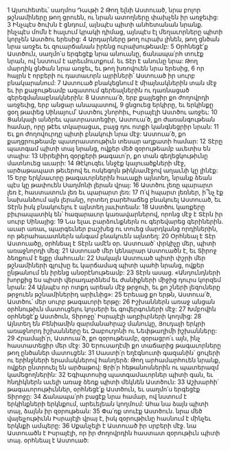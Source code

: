 1 Այսուհետեւ՝ սաղմոս Դաւթի
2 Թող ելնի Աստուած,
նրա բոլոր թշնամիները թող ցրուեն,
ու նրան ատողները փախչեն իր առջեւից:
3 Ինչպէս ծուխն է ցնդում, այնպէս պիտի անհետանան նրանք.
ինչպէս մոմն է հալւում կրակի դիմաց,
այնպէս էլ մեղաւորները պիտի կորչեն Աստծու երեսից:
4 Արդարները թող ուրախ լինեն,
թող ցնծան նրա առջեւ
եւ զուարճանան իրենց ուրախութեամբ:
5 Օրհնեցէ՛ք Աստծուն, սաղմո՛ս երգեցէք նրա անուանը,
ճանապա՛րհ տուէք նրան, ով նստում է արեւմուտքում.
եւ Տէր է անունը նրա:
Թող մարդիկ ցնծան նրա առջեւ,
եւ թող խռովուեն նրա երեսից,
6 որ հայրն է որբերի ու դատաւորն այրիների՝
Աստուած իր սուրբ բնակարանում:
7 Աստուած բնակեցնում է միայնակներին տան մէջ եւ իր քաջութեամբ ազատում գերեալներին
ու դառնացած գերեզմանաբնակներին:
8 Աստուա՛ծ, երբ քայլեցիր քո ժողովրդի առջեւից,
երբ անցար անապատով,
9 ցնցուեց երկիրը, եւ երկինքը ցօղ թափեց Սինայում՝ Աստծու շնորհիւ,
Իսրայէլի Աստծու առջեւ:
10 Ցանկալի անձրեւ պատրաստեցիր, Աստուա՛ծ, քո ժառանգութեան համար,
որը թէեւ տկարացաւ,
բայց դու ոտքի կանգնեցրիր նրան:
11 Եւ քո ժողովուրդը պիտի բնակուի նրա մէջ: Աստուա՛ծ, քո քաղցրութեամբ պատրաստութիւն տեսար աղքատի համար:
12 Տէրը պատգամ պիտի տայ նրանց,
ովքեր մեծ զօրութեամբ աւետիս են տալիս:
13 Սիրելիիդ զօրքերի թագաւո՛ր,
քո տան գեղեցկութիւնը մատնուեց աւարի:
14 Թէկուզեւ ննջէք կալուածքների մէջ,
արծաթապատ թեւերով եւ ոսկեգոյն թիկնամէջով աղաւնի կը լինէք:
15 Երբ երկնաւորը թագաւորներին հաւաքի այնտեղ,
նրանք ձեան պէս կը թափուեն Սաղմոնի լերան վրայ:
16 Աստծու լեռը պարարտ լեռ է,
հաստատուն լեռ եւ պարարտ լեռ:
17 Ո՛վ հպարտ լեռներ, ի՞նչ էք նախանձում այն լերանը,
որտեղ բարեհաճեց բնակուել Աստուած,
եւ Տէրն իսկ բնակուելու է այնտեղ յաւիտեան:
18 Աստծու կառքերը բիւրապատիկ են՝ հազարաւոր կառավարներով,
որոնց մէջ է Տէրն իր սուրբ Սինայից:
19 Նա ելաւ բարձունքներն ու գերեվարեց գերիներին.
աւար առաւ, պարգեւներ բաշխեց ու տուեց մարդկանց որդիներին,
որ թերահաւատներն անգամ բնակուեն այնտեղ:
20 Օրհնեալ է Տէր Աստուածը,
օրհնեալ է Տէրն ամէն օր.
Աստուած՝ փրկիչը մեր, պիտի առաջնորդի մեզ:
21 Աստուած մեր կենարար Աստուածն է,
եւ Տիրոջ ձեռքում է ելքը մահուան:
22 Սակայն Աստուած պիտի փշրի մեր թշնամիների գլուխը
եւ կարճամազ պիտի պահի նրանց,
ովքեր ընթանում են իրենց անօրէնութեամբ:
23 Տէրն ասաց. «Անդունդների խորքից ես պիտի վերադարձնեմ
եւ ժանիքների միջից դուրս կորզեմ նրան:
24 Այնպէս որ ոտքդ արեան մէջ թրջուի,
եւ քո շների լեզուները թրջուեն թշնամիներիդ արիւնից»:
25 Երեւաց քո երթն, Աստուա՛ծ,
Աստծու՝ մեր սուրբ թագաւորի երթը:
26 Իշխաններն առաջ անցան օրհնութիւն մատուցելու
կոյսերի եւ գովերգուների մէջ:
27 Խմբովին օրհնեցէ՛ք Աստծուն,
Տիրոջը՝ Իսրայէլի աղբիւրների կողմից:
28 Այնտեղ են Բենիամին զարմանահրաշ մանուկը,
Յուդայի երկրի առաջնորդ իշխանները
եւ Զաբուղոնի ու Նեփթաղիմի իշխանները:
29 Հրամայի՛ր, Աստուա՛ծ, քո զօրութեամբ, զօրացրո՛ւ այն, ինչ հաստատեցիր մեր մէջ:
30 Երուսաղէմի քո տաճարից թագաւորները թող ընծաներ մատուցեն:
31 Սաստի՛ր եղէգնուտի գազանին՝
ցուլերի ու երինջների երամակներով հանդերձ:
Թող արհամարհուեն նրանք, ովքեր ընտրուել են արծաթով:
Ցրի՛ր հեթանոսներին ու պատերազմ կամեցողներին:
32 Եգիպտոսից պատգամաւորներ պիտի գան,
եւ հնդիկներն աւելի առաջ ձեռք պիտի մեկնեն Աստծուն:
33 Աշխարհի՛ թագաւորութիւններ, օրհնեցէ՛ք Աստծուն,
եւ սաղմո՛ս երգեցէք Տիրոջը:
34 Ճանապա՛րհ բացէք նրա համար,
ով նստում է երկինքների երկնքում, արեւելեան կողմում:
Ահա նա ձայն պիտի տայ, ձայնն իր զօրութեան:
35 Փա՛ռք տուէք Աստծուն.
նրա մեծ վայելչութիւնն Իսրայէլի վրայ է,
իսկ զօրութիւնը հասնում է մինչեւ երկնքի ամպերը:
36 Սքանչելի է Աստուած իր սրբերի մէջ.
նա Աստուածն է Իսրայէլի,
որ իր ժողովրդին հաստատ զօրութիւն պիտի տայ.
օրհնեալ է Աստուած:

